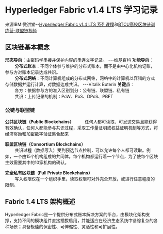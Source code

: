 # Hyperledger Fabric v1.4 LTS 学习记录  

来源IBM 微讲堂--[Hyperledger Fabric v1.4 LTS 系列课程](https://developer.ibm.com/cn/os-academy-hyperledger-fabric/)和[BTCU高校区块链训练营-联盟链视频](https://space.bilibili.com/477534964?spm_id_from=333.788.b_765f7570696e666f.2)

## 区块链基本概念

**形态导向**：由密码学串接并保护内容的串连文字记录。   ---维基百科
**功能导向**：  
$\qquad$**分布式账本**：不同个体参与维护的分布式账本，而不是由中心化机构记账，参与方对账本记录达成共识。  
$\qquad$**分布式网络**：不同计算机组成的分布式网络，网络中的计算机以容错的方式存储数据并运行计算，对数据达成共识。   ---Vitalik Buterin
**关键点**：  
$\qquad$各方：依据参与方的准入区别划分：公有链、联盟链、私有链  
$\qquad$共识：上传记录的机制：PoW、PoS、DPoS、PBFT

### 公链与联盟链  

**公共区块链（Public Blockchains）**
$\qquad$任何人都可读取、可发送交易且能获得有效确认，任何人都能参与共识过程，采取工作量证明或权益证明机制等方式，将经济奖励和加密数字验证集合起来  

**联盟区块链（Consortium Blockchains）**  
$\qquad$共识过程（数据写入）受到预选节点控制，可以允许每个人都可读取。例如，一个由15个机构组成的共同体，每个机构都运行着一个节点，为了使每个区块生效需要其中的10家机构的确认。  

**完全私有区块链（Full Private Blockchains）**  
$\qquad$写入权限仅在一个组织手里，读取权限可对外完全开放，或进行任意程度的限制。

## Fabric 1.4 LTS 架构概述  

Hyperledger Fabric是一个提供分布式账本解决方案的平台，由模块化架构支撑，支持不同的模块组件直接插拔启用，并能适应在经济生态系统中错综复杂的各种场景；具备极佳的保密性、可伸缩性、灵活性和可扩展性。  


